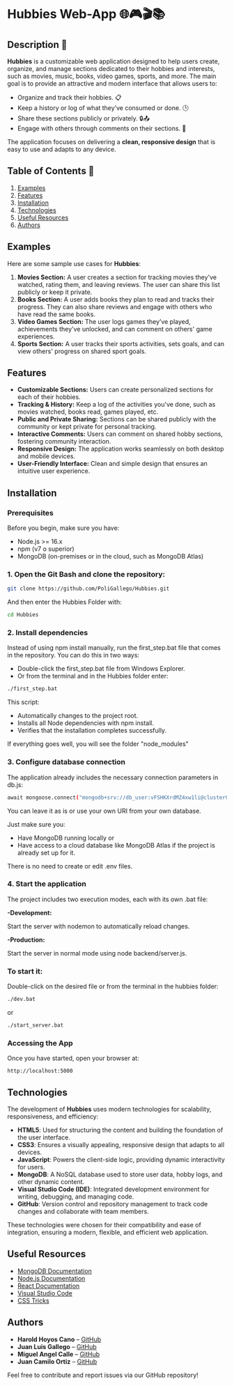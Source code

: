 # Hubbies Web-App 🌐🎮🎬📚

## Description 📝

**Hubbies** is a customizable web application designed to help users create, organize, and manage sections dedicated to their hobbies and interests, such as movies, music, books, video games, sports, and more. The main goal is to provide an attractive and modern interface that allows users to:

- Organize and track their hobbies. 📋
- Keep a history or log of what they’ve consumed or done. 🕒
- Share these sections publicly or privately. 🔒📤
- Engage with others through comments on their sections. 💬

The application focuses on delivering a **clean, responsive design** that is easy to use and adapts to any device.

## Table of Contents 📑

1. [Examples](#examples)
2. [Features](#features)
3. [Installation](#installation)
4. [Technologies](#technologies)
5. [Useful Resources](#useful-resources)
6. [Authors](#authors)

## Examples 

Here are some sample use cases for **Hubbies**:

1. **Movies Section:** A user creates a section for tracking movies they've watched, rating them, and leaving reviews. The user can share this list publicly or keep it private.
2. **Books Section:** A user adds books they plan to read and tracks their progress. They can also share reviews and engage with others who have read the same books.
3. **Video Games Section:** The user logs games they’ve played, achievements they've unlocked, and can comment on others' game experiences.
4. **Sports Section:** A user tracks their sports activities, sets goals, and can view others' progress on shared sport goals.

## Features 

- **Customizable Sections:** Users can create personalized sections for each of their hobbies.
- **Tracking & History:** Keep a log of the activities you've done, such as movies watched, books read, games played, etc.
- **Public and Private Sharing:** Sections can be shared publicly with the community or kept private for personal tracking.
- **Interactive Comments:** Users can comment on shared hobby sections, fostering community interaction.
- **Responsive Design:** The application works seamlessly on both desktop and mobile devices.
- **User-Friendly Interface:** Clean and simple design that ensures an intuitive user experience.

## Installation

###  Prerequisites
Before you begin, make sure you have:
- Node.js >= 16.x
- npm (v7 o superior)
- MongoDB (on-premises or in the cloud, such as MongoDB Atlas)

### 1. **Open the Git Bash and clone the repository:**

```bash
git clone https://github.com/PoliGallego/Hubbies.git
```
And then enter the Hubbies Folder with:
```bash
cd Hubbies
```
### 2. Install dependencies
Instead of using npm install manually, run the first_step.bat file that comes in the repository.
You can do this in two ways:
- Double-click the first_step.bat file from Windows Explorer.
- Or from the terminal and in the Hubbies folder enter:

```bash
./first_step.bat
```
This script:
- Automatically changes to the project root.
- Installs all Node dependencies with npm install.
- Verifies that the installation completes successfully.

If everything goes well, you will see the folder "node_modules"

### 3. Configure database connection
The application already includes the necessary connection parameters in db.js:
```bash
await mongoose.connect("mongodb+srv://db_user:vFSHKXrdMZ4xw1li@cluster0.h2dreyu.mongodb.net/?retryWrites=true&w=majority&appName=Cluster0"
```
You can leave it as is or use your own URI from your own database.

Just make sure you:
- Have MongoDB running locally or
- Have access to a cloud database like MongoDB Atlas if the project is already set up for it.

There is no need to create or edit .env files.

### 4. Start the application
The project includes two execution modes, each with its own .bat file:

**-Development:**

Start the server with nodemon to automatically reload changes.

**-Production:**

Start the server in normal mode using node backend/server.js.

### To start it:
Double-click on the desired file or from the terminal in the hubbies folder:
```bash
./dev.bat
```
or
```bash
./start_server.bat
```

### Accessing the App
Once you have started, open your browser at:

``` plaintext
http://localhost:5000   
```

## Technologies

The development of **Hubbies** uses modern technologies for scalability, responsiveness, and efficiency:

- **HTML5**: Used for structuring the content and building the foundation of the user interface.
- **CSS3**: Ensures a visually appealing, responsive design that adapts to all devices.
- **JavaScript**: Powers the client-side logic, providing dynamic interactivity for users.
- **MongoDB**: A NoSQL database used to store user data, hobby logs, and other dynamic content.
- **Visual Studio Code (IDE)**: Integrated development environment for writing, debugging, and managing code.
- **GitHub**: Version control and repository management to track code changes and collaborate with team members.

These technologies were chosen for their compatibility and ease of integration, ensuring a modern, flexible, and efficient web application.

## Useful Resources

- [MongoDB Documentation](https://www.mongodb.com/docs/)
- [Node.js Documentation](https://nodejs.org/en/docs/)
- [React Documentation](https://reactjs.org/docs/getting-started.html)
- [Visual Studio Code](https://code.visualstudio.com/)
- [CSS Tricks](https://css-tricks.com/)

## Authors

- **Harold Hoyos Cano** – [GitHub](https://github.com/HaroldHoyos1722)
- **Juan Luis Gallego**  – [GitHub](https://github.com/PoliGallego)
- **Miguel Angel Calle** – [GitHub](https://github.com/MiguelAC3)
- **Juan Camilo Ortiz**  – [GitHub](https://github.com/svaltqt)


Feel free to contribute and report issues via our GitHub repository!

